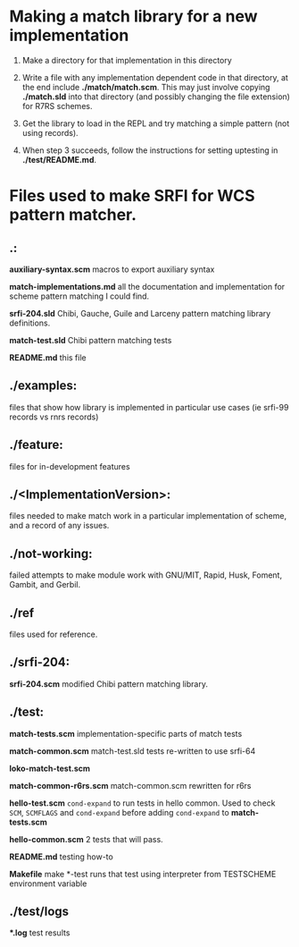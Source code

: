 # Making a match library for a new implementation

1. Make a directory for that implementation in this directory

2. Write a file with any implementation dependent code in that directory, at the end include **./match/match.scm**. This may just involve copying **./match.sld** into that directory (and possibly changing the file extension) for R7RS schemes.

3. Get the library to load in the REPL and try matching a simple pattern (not using records).

4. When step 3 succeeds, follow the instructions for setting uptesting in **./test/README.md**.

# Files used to make SRFI for WCS pattern matcher.

## .:

**auxiliary-syntax.scm** macros to export auxiliary syntax

**match-implementations.md** all the documentation and implementation
for scheme pattern matching I could find.

**srfi-204.sld** Chibi, Gauche, Guile and Larceny pattern matching library definitions.

**match-test.sld** Chibi pattern matching tests

**README.md** this file

## ./examples:
files that show how library is implemented in particular use cases (ie srfi-99 records vs rnrs records)

## ./feature:
files for in-development features

## ./&lt;ImplementationVersion&gt;:
files needed to make match work in a particular implementation of scheme, and a record of any issues.

## ./not-working:
failed attempts to make module work with GNU/MIT, Rapid, Husk, Foment, Gambit, and Gerbil.

## ./ref
files used for reference.

## ./srfi-204:

**srfi-204.scm** modified Chibi pattern matching library.


## ./test:

**match-tests.scm** implementation-specific parts of match tests

**match-common.scm** match-test.sld tests re-written to use srfi-64 

**loko-match-test.scm** 

**match-common-r6rs.scm** match-common.scm rewritten for r6rs

**hello-test.scm** <code>cond-expand</code> to run tests in hello common. Used to check <code>SCM</code>, <code>SCMFLAGS</code> and <code>cond-expand</code> before adding <code>cond-expand</code> to **match-tests.scm**

**hello-common.scm** 2 tests that will pass.

**README.md** testing how-to

**Makefile** make \*-test runs that test using interpreter from TESTSCHEME environment variable

## ./test/logs
**\*.log** test results

